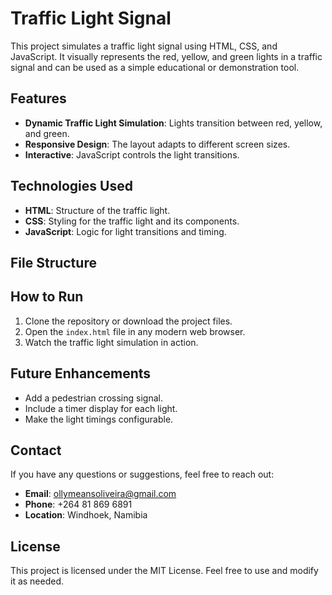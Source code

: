 # Traffic Light Signal

This project simulates a traffic light signal using HTML, CSS, and JavaScript. It visually represents the red, yellow, and green lights in a traffic signal and can be used as a simple educational or demonstration tool.

## Features

- **Dynamic Traffic Light Simulation**: Lights transition between red, yellow, and green.
- **Responsive Design**: The layout adapts to different screen sizes.
- **Interactive**: JavaScript controls the light transitions.

## Technologies Used

- **HTML**: Structure of the traffic light.
- **CSS**: Styling for the traffic light and its components.
- **JavaScript**: Logic for light transitions and timing.

## File Structure

## How to Run

1. Clone the repository or download the project files.
2. Open the `index.html` file in any modern web browser.
3. Watch the traffic light simulation in action.

## Future Enhancements

- Add a pedestrian crossing signal.
- Include a timer display for each light.
- Make the light timings configurable.

## Contact

If you have any questions or suggestions, feel free to reach out:

- **Email**: ollymeansoliveira@gmail.com
- **Phone**: +264 81 869 6891
- **Location**: Windhoek, Namibia

## License

This project is licensed under the MIT License. Feel free to use and modify it as needed.
